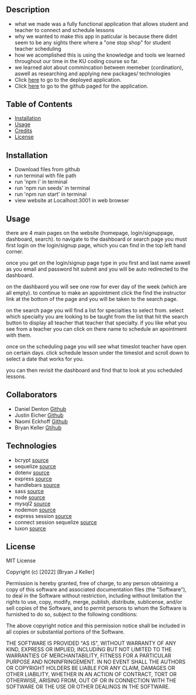 # <Studious>
## Description
- what we made was a fully functional application that allows student and teacher to connect and schedule lessons
- why we wanted to make this app in paticular is because there didnt seem to be any sights there where a "one stop shop" for student teacher scheduling
- how we acomplished this is using the knowledge and tools we learned throughout our time in the KU coding course so far.
- we learned alot about commincation between memeber (cordination), aswell as researching and applying new packages/ technologies
- Click [here](https://protected-dusk-79081.herokuapp.com/) to go to the deployed application. 
- Click [here](https://github.com/kcbryan10/Studious) to go to the github paged for the application.
    
## Table of Contents 
- [Installation](#installation)
- [Usage](#usage)
- [Credits](#credits)
- [License](#license)
    
## Installation
- Download files from github
- run terminal with file path
- run 'npm i' in terminal
- run 'npm run seeds' in terminal
- run 'npm run start' in terminal
- view website at Localhost:3001 in web browser
    
## Usage
there are 4 main pages on the website (homepage, login/signuppage, dashboard, search). to navigate to the dashboard or search page you must first login on the login/signup page, which you can find in the top left hand corner.
    
once you get on the login/signup page type in you first and last name aswell as you email and password hit submit and you will be auto redirected to the dashboard.
    
on the dashbaord you will see one row for ever day of the week (which are all empty). to continue to make an appointment click the find the instructor link at the bottom of the page and you will be taken to the search page.
    
on the search page you will find a list for specialties to select from. select which specialty you are looking to be taught from the list that hit the search button to display all teacher that teacher that specialty. if you like what you see from a teacher you can click on there name to schedule an apointment with them.
    
once on the scheduling page you will see what timeslot teacher have open on certain days. click schedule lesson under the timeslot and scroll down to select a date that works for you.
    
you can then revisit the dashboard and find that to look at you scheduled lessons.
   
## Collaborators
- Daniel Denton [Github](https://github.com/HighDynamics)
- Justin Eicher [Github](https://github.com/Justin-Eicher)
- Naomi Eckhoff [Github](https://github.com/Naomi-Eckhoff)
- Bryan Keller [Gtihub](https://github.com/kcbryan10)
    
## Technologies
- bcrypt [source](https://www.npmjs.com/package/bcrypt)
- sequelize [source](https://sequelize.org/)
- dotenv [source](https://www.npmjs.com/package/dotenv)
- express [source](https://expressjs.com/)
- handlebars [source](https://handlebarsjs.com/)
- sass [source](https://sass-lang.com/)
- node [source](https://nodejs.org/en/)
- mysql2 [source](https://www.mysql.com/)
- nodemon [source](https://www.npmjs.com/package/nodemon)
- express session [source](https://www.npmjs.com/package/express-session)
- connect session sequelize [source](https://www.npmjs.com/package/connect-session-sequelize)
- luxon [source](https://moment.github.io/luxon/#/?id=luxon)

    
## License
MIT License

Copyright (c) [2022] [Bryan J Keller]

Permission is hereby granted, free of charge, to any person obtaining a copy
of this software and associated documentation files (the "Software"), to deal
in the Software without restriction, including without limitation the rights
to use, copy, modify, merge, publish, distribute, sublicense, and/or sell
copies of the Software, and to permit persons to whom the Software is
furnished to do so, subject to the following conditions:

The above copyright notice and this permission notice shall be included in all
copies or substantial portions of the Software.

THE SOFTWARE IS PROVIDED "AS IS", WITHOUT WARRANTY OF ANY KIND, EXPRESS OR
IMPLIED, INCLUDING BUT NOT LIMITED TO THE WARRANTIES OF MERCHANTABILITY,
FITNESS FOR A PARTICULAR PURPOSE AND NONINFRINGEMENT. IN NO EVENT SHALL THE
AUTHORS OR COPYRIGHT HOLDERS BE LIABLE FOR ANY CLAIM, DAMAGES OR OTHER
LIABILITY, WHETHER IN AN ACTION OF CONTRACT, TORT OR OTHERWISE, ARISING FROM,
OUT OF OR IN CONNECTION WITH THE SOFTWARE OR THE USE OR OTHER DEALINGS IN THE
SOFTWARE.
